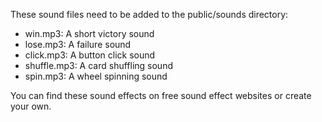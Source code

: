 These sound files need to be added to the public/sounds directory:

- win.mp3: A short victory sound
- lose.mp3: A failure sound
- click.mp3: A button click sound
- shuffle.mp3: A card shuffling sound
- spin.mp3: A wheel spinning sound

You can find these sound effects on free sound effect websites or create your own.
